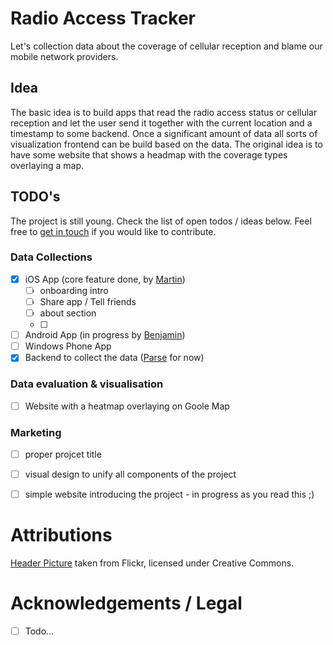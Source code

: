 # Radio Access Tracker

Let's collection data about the coverage of cellular reception and blame our mobile network providers. 

## Idea

The basic idea is to build apps that read the radio access status or cellular reception and let the user send it together with the current location and a timestamp to some backend. Once a significant amount of data all sorts of visualization frontend can be build based on the data. The original idea is to have some website that shows a headmap with the coverage types overlaying a map. 

## TODO's

The project is still young. Check the list of open todos / ideas below. Feel free to [get in touch](mailto:martin@msmix.de) if you would like to contribute. 

### Data Collections

- [x] iOS App (core feature done, by [Martin](https://github.com/maremmle))
	- [ ] onboarding intro
	- [ ] Share app / Tell friends  
	- [ ] about section 
	- [ ] 
- [ ] Android App (in progress by [Benjamin](https://github.com/benjaminburzan))
- [ ] Windows Phone App
- [x] Backend to collect the data ([Parse](https://www.parse.com) for now)

### Data evaluation & visualisation

- [ ] Website with a heatmap overlaying on Goole Map 

### Marketing

- [ ] proper projcet title 
- [ ] visual design to unify all components of the project
- [ ] simple website introducing the project - in progress as you read this ;)


# Attributions

[Header Picture](https://www.flickr.com/photos/electronicfrontierfoundation/14391620904/) taken from Flickr,
licensed under Creative Commons.

# Acknowledgements / Legal

- [ ] Todo…